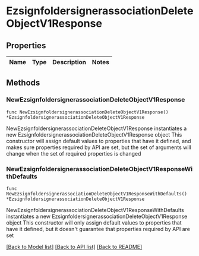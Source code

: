 # EzsignfoldersignerassociationDeleteObjectV1Response

## Properties

Name | Type | Description | Notes
------------ | ------------- | ------------- | -------------

## Methods

### NewEzsignfoldersignerassociationDeleteObjectV1Response

`func NewEzsignfoldersignerassociationDeleteObjectV1Response() *EzsignfoldersignerassociationDeleteObjectV1Response`

NewEzsignfoldersignerassociationDeleteObjectV1Response instantiates a new EzsignfoldersignerassociationDeleteObjectV1Response object
This constructor will assign default values to properties that have it defined,
and makes sure properties required by API are set, but the set of arguments
will change when the set of required properties is changed

### NewEzsignfoldersignerassociationDeleteObjectV1ResponseWithDefaults

`func NewEzsignfoldersignerassociationDeleteObjectV1ResponseWithDefaults() *EzsignfoldersignerassociationDeleteObjectV1Response`

NewEzsignfoldersignerassociationDeleteObjectV1ResponseWithDefaults instantiates a new EzsignfoldersignerassociationDeleteObjectV1Response object
This constructor will only assign default values to properties that have it defined,
but it doesn't guarantee that properties required by API are set


[[Back to Model list]](../README.md#documentation-for-models) [[Back to API list]](../README.md#documentation-for-api-endpoints) [[Back to README]](../README.md)


